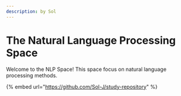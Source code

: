 ```yaml
---
description: by Sol
---
```


# The Natural Language Processing Space

Welcome to the NLP Space! This space focus on natural language processing methods.

{% embed url="https://github.com/Sol-J/study-repository" %}



